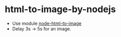 # html-to-image-by-nodejs
+ Use module [node-html-to-image](https://www.npmjs.com/package/node-html-to-image)
+ Delay 3s -> 5s for an image.
